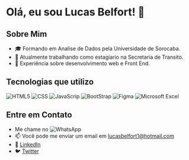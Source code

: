 # Olá, eu sou Lucas Belfort! 👋

## Sobre Mim
- 🎓 Formando em Analise de Dados pela Universidade de Sorocaba.
- 💼 Atualmente trabalhando como estagiario na Secretaria de Transito.
- 🌱 Experiência sobre desenvolvimento web e Front End.

## Tecnologias que utilizo
![HTML5](https://img.shields.io/badge/HTML5-E34F26?style=for-the-badge&logo=html5&logoColor=white)
![CSS](https://img.shields.io/badge/CSS3-1572B6?style=for-the-badge&logo=css3&logoColor=white)
![JavaScrip](https://img.shields.io/badge/JavaScript-F7DF1E?style=for-the-badge&logo=javascript&logoColor=black)
![BootStrap](https://img.shields.io/badge/Bootstrap-563D7C?style=for-the-badge&logo=bootstrap&logoColor=white)
![Figma](https://img.shields.io/badge/Figma-F24E1E?style=for-the-badge&logo=figma&logoColor=white)
![Microsoft Excel](https://img.shields.io/badge/Microsoft_Excel-217346?style=for-the-badge&logo=microsoft-excel&logoColor=white)


## Entre em Contato
- Me chame no ![WhatsApp](https://img.shields.io/badge/WhatsApp-25D366?style=for-the-badge&logo=whatsapp&logoColor=white)
- 📫 Você pode me enviar um email em lucasbelfort1@hotmail.com
- 💼 [LinkedIn](https://www.linkedin.com/in/lucas-belfort-darantes-medeiros-16b076269/)
- 🐦 [Twitter](https://twitter.com/Billzerae)
